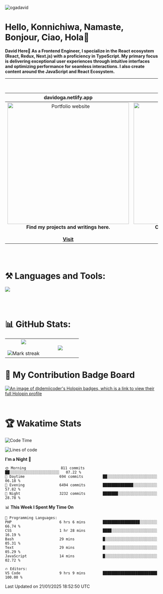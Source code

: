 <p align="left"> <img src="https://komarev.com/ghpvc/?username=ogadavid&label=Profile%20views&color=0e75b6&style=flat" alt="ogadavid" /> </p>

<h1>Hello, Konnichiwa, Namaste, Bonjour, Ciao, Hola👋</h1>
<b>David Here👋 As a Frontend Engineer, I specialize in the React ecosystem (React, Redux, Next.js) with a proficiency in TypeScript. My primary focus is delivering exceptional user experiences through intuitive interfaces and optimizing performance for seamless interactions. I also create content around the JavaScript and React Ecosystem.</b>
<hr />
<br />

| davidoga.netlify.app | &nbsp;&nbsp;&nbsp;&nbsp;&nbsp;&nbsp;&nbsp;&nbsp;&nbsp;&nbsp;davidoga.hashnode.dev&nbsp;&nbsp;&nbsp;&nbsp;&nbsp;&nbsp;&nbsp;&nbsp;&nbsp;
|:-:|:-:|
|<a href="https://davidoga.netlify.app/"><img src="https://github.com/OgaDavid/OgaDavid/assets/104001201/e1ddc1c7-fb1b-4f25-8408-5fcef9c15db0" alt="Portfolio website" width="400"></a><br /><b>Find my projects and writings here.</b><br /><br /><a href="https://davidoga.netlify.app/">**Visit**</a> | <a href="https://davidoga.hashnode.dev/"><img src="https://github.com/OgaDavid/OgaDavid/assets/104001201/2c9dd6bb-76d4-4acd-bcf9-5f4d71117d93" alt="Blog" width="400"></a><br /><b>Check out articles written by me.</b><br /><br /><a href="https://davidoga.hashnode.dev/">**Visit**</a> |

<br/>
<br />
<h1 align="left">⚒ Languages and Tools:</h1>
<p>
  <a href="https://skillicons.dev">
    <img src="https://skillicons.dev/icons?i=html,css,tailwind,js,ts,react,redux,nextjs,nodejs,express,mongodb,firebase,prisma,planetscale,jest,postman,git,github,vercel,netlify,vscode,powershell,figma,vite" />
  </a>
</p>
<br/>
<br />

# 📊 GitHub Stats:

<table align="center">
<tr border="none">
<td width="50%" align="center">
  
  <img  align="center"  src="https://github-readme-stats.vercel.app/api?username=OgaDavid&theme=react&show_icons=true&count_private=true" />
  <br></br>
  <img  title="🔥 Get streak stats for your profile at git.io/streak-stats" alt="Mark streak" src="https://github-readme-streak-stats.herokuapp.com/?user=OgaDavid&theme=react&hide_border=false" /> 
</td>

<td width="50%" align="center">

  <img  align="center"  src="https://github-readme-stats.anuraghazra1.vercel.app/api/top-langs/?username=OgaDavid&theme=react&hide_border=false&no-bg=true&no-frame=true&langs_count=10"/>
  
  </td>
</tr>
</table>

# 🥇 My Contribution Badge Board

[![An image of @demiicoder's Holopin badges, which is a link to view their full Holopin profile](https://holopin.me/demiicoder)](https://holopin.io/@demiicoder)

<br/>

# 🏆 Wakatime Stats

<!--START_SECTION:waka-->
![Code Time](http://img.shields.io/badge/Code%20Time-1%2C015%20hrs%2058%20mins-blue)

![Lines of code](https://img.shields.io/badge/From%20Hello%20World%20I%27ve%20Written-35.3%20million%20lines%20of%20code-blue)

**I'm a Night 🦉** 

```text
🌞 Morning                811 commits         ██░░░░░░░░░░░░░░░░░░░░░░░   07.22 % 
🌆 Daytime                694 commits         ██░░░░░░░░░░░░░░░░░░░░░░░   06.18 % 
🌃 Evening                6494 commits        ██████████████░░░░░░░░░░░   57.82 % 
🌙 Night                  3232 commits        ███████░░░░░░░░░░░░░░░░░░   28.78 % 
```


📊 **This Week I Spent My Time On** 

```text
💬 Programming Languages: 
PHP                      6 hrs 6 mins        █████████████████░░░░░░░░   66.74 % 
CSS                      1 hr 28 mins        ████░░░░░░░░░░░░░░░░░░░░░   16.19 % 
Bash                     29 mins             █░░░░░░░░░░░░░░░░░░░░░░░░   05.31 % 
Text                     29 mins             █░░░░░░░░░░░░░░░░░░░░░░░░   05.29 % 
JavaScript               14 mins             █░░░░░░░░░░░░░░░░░░░░░░░░   02.72 % 

🔥 Editors: 
VS Code                  9 hrs 9 mins        █████████████████████████   100.00 % 
```


 Last Updated on 21/01/2025 18:52:50 UTC
<!--END_SECTION:waka-->
<br />

